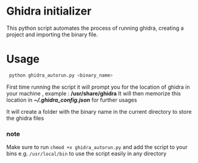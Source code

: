 # Ghidra initializer 

This python script automates the process of running ghidra, creating a project and importing the binary file.


# Usage 

```bash
 python ghidra_autorun.py <binary_name>
 ```


First time running the script it will prompt you for the location of ghidra in your machine , example : **/usr/share/ghidra**
It will then memorize this location in ***~/.ghidra_config.json*** for further usages 

It will create a folder with the binary name in the current directory to store the ghidra files 

### note
Make sure to run `chmod +x ghidra_autorun.py` and add the script to your bins e.g. `/usr/local/bin` to use the script easily in any directory 


